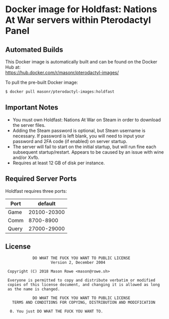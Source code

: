# Docker image for Holdfast: Nations At War servers within Pterodactyl Panel

## Automated Builds

This Docker image is automatically built and can be found on the Docker Hub at:  
https://hub.docker.com/r/masonr/pterodactyl-images/

To pull the pre-built Docker image:  
```bash
$ docker pull masonr/pterodactyl-images:holdfast
```

## Important Notes

* You must own Holdfast: Nations At War on Steam in order to download the server files.
* Adding the Steam password is optional, but Steam username is necessary. If password is left blank, you will need to input your password and 2FA code (if enabled) on server startup.
* The server will fail to start on the initial startup, but will run fine each subsequent startup/restart. Appears to be caused by an issue with wine and/or Xvfb.
* Requires at least 12 GB of disk per instance.

## Required Server Ports

Holdfast requires three ports:

| Port    | default     |
|---------| ----------- |
| Game    | 20100-20300 |
| Comm    | 8700-8900   |
| Query   | 27000-29000 |

## License
```
            DO WHAT THE FUCK YOU WANT TO PUBLIC LICENSE
                    Version 2, December 2004

 Copyright (C) 2018 Mason Rowe <mason@rowe.sh>

 Everyone is permitted to copy and distribute verbatim or modified
 copies of this license document, and changing it is allowed as long
 as the name is changed.

            DO WHAT THE FUCK YOU WANT TO PUBLIC LICENSE
   TERMS AND CONDITIONS FOR COPYING, DISTRIBUTION AND MODIFICATION

  0. You just DO WHAT THE FUCK YOU WANT TO.
```
